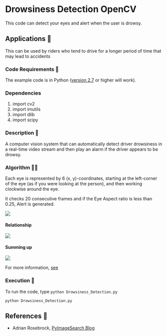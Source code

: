 # Drowsiness Detection OpenCV


This code can detect your eyes and alert when the user is drowsy.

## Applications 🎯
This can be used by riders who tend to drive for a longer period of time that may lead to accidents

### Code Requirements 🦄
The example code is in Python ([version 2.7](https://www.python.org/download/releases/2.7/) or higher will work). 

### Dependencies

1) import cv2
2) import imutils
3) import dlib
4) import scipy


### Description 📌

A computer vision system that can automatically detect driver drowsiness in a real-time video stream and then play an alarm if the driver appears to be drowsy.

### Algorithm 👨‍🔬

Each eye is represented by 6 (x, y)-coordinates, starting at the left-corner of the eye (as if you were looking at the person), and then working clockwise around the eye.

It checks 20 consecutive frames and if the Eye Aspect ratio is less than 0.25, Alert is generated.

<img src="https://github.com/akshaybahadur21/Drowsiness_Detection/blob/master/assets/eye1.jpg">


#### Relationship

<img src="https://github.com/akshaybahadur21/Drowsiness_Detection/blob/master/assets/eye2.png">

#### Summing up

<img src="https://github.com/akshaybahadur21/Drowsiness_Detection/blob/master/assets/eye3.jpg">


For more information, [see](https://www.pyimagesearch.com/2017/05/08/drowsiness-detection-opencv/)



### Execution 🐉
To run the code, type `python Drowsiness_Detection.py`

```
python Drowsiness_Detection.py
```

## References 🔱
 
 -   Adrian Rosebrock, [PyImageSearch Blog](https://www.pyimagesearch.com/2017/05/08/drowsiness-detection-opencv/)

